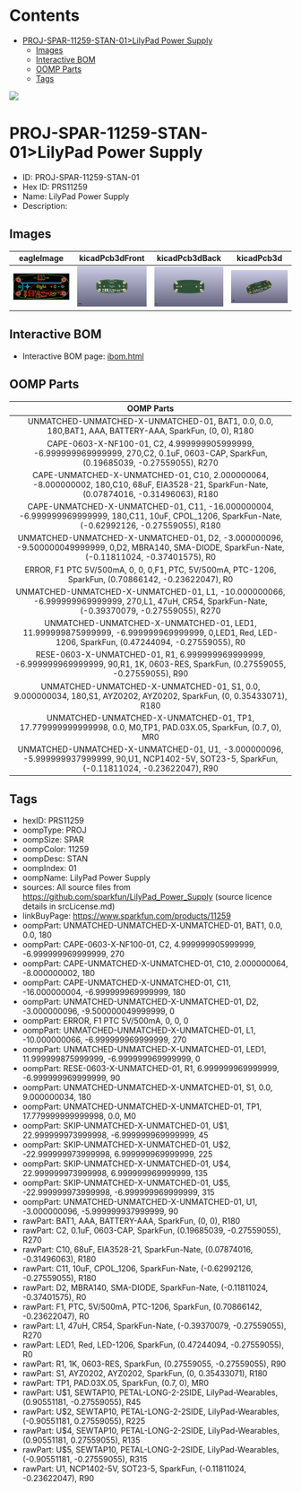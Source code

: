 



Contents
========

* [PROJ-SPAR-11259-STAN-01>LilyPad Power Supply](#proj-spar-11259-stan-01lilypad-power-supply)
	* [Images](#images)
	* [Interactive BOM](#interactive-bom)
	* [OOMP Parts](#oomp-parts)
	* [Tags](#tags)
  
![][im]
# PROJ-SPAR-11259-STAN-01>LilyPad Power Supply

- ID: PROJ-SPAR-11259-STAN-01
- Hex ID: PRS11259
- Name: LilyPad Power Supply
- Description: 

## Images
  
  

|eagleImage|kicadPcb3dFront|kicadPcb3dBack|kicadPcb3d|
| :---: | :---: | :---: | :---: |
|[![eagleImage](eagleImage_140.png)](eagleImage_600.png)|[![kicadPcb3dFront](kicadPcb3dFront_140.png)](kicadPcb3dFront_600.png)|[![kicadPcb3dBack](kicadPcb3dBack_140.png)](kicadPcb3dBack_600.png)|[![kicadPcb3d](kicadPcb3d_140.png)](kicadPcb3d_600.png)|

## Interactive BOM

- Interactive BOM page: [ibom.html](kicad/bom/ibom.html)

## OOMP Parts
  

|OOMP Parts|
| :---: |
|UNMATCHED-UNMATCHED-X-UNMATCHED-01, BAT1, 0.0, 0.0, 180,BAT1, AAA, BATTERY-AAA, SparkFun, (0, 0), R180|
|CAPE-0603-X-NF100-01, C2, 4.999999905999999, -6.999999969999999, 270,C2, 0.1uF, 0603-CAP, SparkFun, (0.19685039, -0.27559055), R270|
|CAPE-UNMATCHED-X-UNMATCHED-01, C10, 2.000000064, -8.000000002, 180,C10, 68uF, EIA3528-21, SparkFun-Nate, (0.07874016, -0.31496063), R180|
|CAPE-UNMATCHED-X-UNMATCHED-01, C11, -16.000000004, -6.999999969999999, 180,C11, 10uF, CPOL_1206, SparkFun-Nate, (-0.62992126, -0.27559055), R180|
|UNMATCHED-UNMATCHED-X-UNMATCHED-01, D2, -3.000000096, -9.500000049999999, 0,D2, MBRA140, SMA-DIODE, SparkFun-Nate, (-0.11811024, -0.37401575), R0|
|ERROR, F1 PTC 5V/500mA, 0, 0, 0,F1, PTC, 5V/500mA, PTC-1206, SparkFun, (0.70866142, -0.23622047), R0|
|UNMATCHED-UNMATCHED-X-UNMATCHED-01, L1, -10.000000066, -6.999999969999999, 270,L1, 47uH, CR54, SparkFun-Nate, (-0.39370079, -0.27559055), R270|
|UNMATCHED-UNMATCHED-X-UNMATCHED-01, LED1, 11.999999875999999, -6.999999969999999, 0,LED1, Red, LED-1206, SparkFun, (0.47244094, -0.27559055), R0|
|RESE-0603-X-UNMATCHED-01, R1, 6.999999969999999, -6.999999969999999, 90,R1, 1K, 0603-RES, SparkFun, (0.27559055, -0.27559055), R90|
|UNMATCHED-UNMATCHED-X-UNMATCHED-01, S1, 0.0, 9.000000034, 180,S1, AYZ0202, AYZ0202, SparkFun, (0, 0.35433071), R180|
|UNMATCHED-UNMATCHED-X-UNMATCHED-01, TP1, 17.779999999999998, 0.0, M0,TP1, PAD.03X.05, SparkFun, (0.7, 0), MR0|
|UNMATCHED-UNMATCHED-X-UNMATCHED-01, U1, -3.000000096, -5.999999937999999, 90,U1, NCP1402-5V, SOT23-5, SparkFun, (-0.11811024, -0.23622047), R90|

## Tags

- hexID: PRS11259
- oompType: PROJ
- oompSize: SPAR
- oompColor: 11259
- oompDesc: STAN
- oompIndex: 01
- oompName: LilyPad Power Supply
- sources: All source files from https://github.com/sparkfun/LilyPad_Power_Supply (source licence details in srcLicense.md)
- linkBuyPage: https://www.sparkfun.com/products/11259
- oompPart: UNMATCHED-UNMATCHED-X-UNMATCHED-01, BAT1, 0.0, 0.0, 180
- oompPart: CAPE-0603-X-NF100-01, C2, 4.999999905999999, -6.999999969999999, 270
- oompPart: CAPE-UNMATCHED-X-UNMATCHED-01, C10, 2.000000064, -8.000000002, 180
- oompPart: CAPE-UNMATCHED-X-UNMATCHED-01, C11, -16.000000004, -6.999999969999999, 180
- oompPart: UNMATCHED-UNMATCHED-X-UNMATCHED-01, D2, -3.000000096, -9.500000049999999, 0
- oompPart: ERROR, F1 PTC 5V/500mA, 0, 0, 0
- oompPart: UNMATCHED-UNMATCHED-X-UNMATCHED-01, L1, -10.000000066, -6.999999969999999, 270
- oompPart: UNMATCHED-UNMATCHED-X-UNMATCHED-01, LED1, 11.999999875999999, -6.999999969999999, 0
- oompPart: RESE-0603-X-UNMATCHED-01, R1, 6.999999969999999, -6.999999969999999, 90
- oompPart: UNMATCHED-UNMATCHED-X-UNMATCHED-01, S1, 0.0, 9.000000034, 180
- oompPart: UNMATCHED-UNMATCHED-X-UNMATCHED-01, TP1, 17.779999999999998, 0.0, M0
- oompPart: SKIP-UNMATCHED-X-UNMATCHED-01, U$1, 22.999999973999998, -6.999999969999999, 45
- oompPart: SKIP-UNMATCHED-X-UNMATCHED-01, U$2, -22.999999973999998, 6.999999969999999, 225
- oompPart: SKIP-UNMATCHED-X-UNMATCHED-01, U$4, 22.999999973999998, 6.999999969999999, 135
- oompPart: SKIP-UNMATCHED-X-UNMATCHED-01, U$5, -22.999999973999998, -6.999999969999999, 315
- oompPart: UNMATCHED-UNMATCHED-X-UNMATCHED-01, U1, -3.000000096, -5.999999937999999, 90
- rawPart: BAT1, AAA, BATTERY-AAA, SparkFun, (0, 0), R180
- rawPart: C2, 0.1uF, 0603-CAP, SparkFun, (0.19685039, -0.27559055), R270
- rawPart: C10, 68uF, EIA3528-21, SparkFun-Nate, (0.07874016, -0.31496063), R180
- rawPart: C11, 10uF, CPOL_1206, SparkFun-Nate, (-0.62992126, -0.27559055), R180
- rawPart: D2, MBRA140, SMA-DIODE, SparkFun-Nate, (-0.11811024, -0.37401575), R0
- rawPart: F1, PTC, 5V/500mA, PTC-1206, SparkFun, (0.70866142, -0.23622047), R0
- rawPart: L1, 47uH, CR54, SparkFun-Nate, (-0.39370079, -0.27559055), R270
- rawPart: LED1, Red, LED-1206, SparkFun, (0.47244094, -0.27559055), R0
- rawPart: R1, 1K, 0603-RES, SparkFun, (0.27559055, -0.27559055), R90
- rawPart: S1, AYZ0202, AYZ0202, SparkFun, (0, 0.35433071), R180
- rawPart: TP1, PAD.03X.05, SparkFun, (0.7, 0), MR0
- rawPart: U$1, SEWTAP10, PETAL-LONG-2-2SIDE, LilyPad-Wearables, (0.90551181, -0.27559055), R45
- rawPart: U$2, SEWTAP10, PETAL-LONG-2-2SIDE, LilyPad-Wearables, (-0.90551181, 0.27559055), R225
- rawPart: U$4, SEWTAP10, PETAL-LONG-2-2SIDE, LilyPad-Wearables, (0.90551181, 0.27559055), R135
- rawPart: U$5, SEWTAP10, PETAL-LONG-2-2SIDE, LilyPad-Wearables, (-0.90551181, -0.27559055), R315
- rawPart: U1, NCP1402-5V, SOT23-5, SparkFun, (-0.11811024, -0.23622047), R90



[im]: kicadPcb3d_450.png
